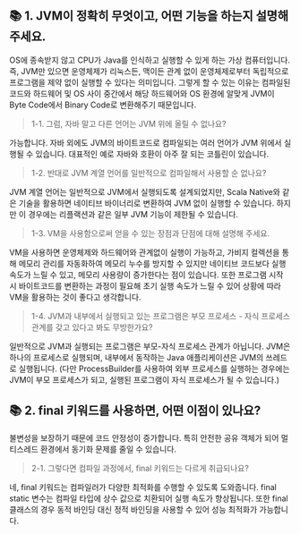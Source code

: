 ## 📚 1. JVM이 정확히 무엇이고, 어떤 기능을 하는지 설명해 주세요.
OS에 종속받지 않고 CPU가 Java를 인식하고 실행할 수 있게 하는 가상 컴퓨터입니다. 즉, JVM만 있으면 운영체제가 리눅스든, 맥이든 관계 없이 운영체제로부터 독립적으로 프로그램을 제약 없이 실행할 수 있다는 의미입니다. 그렇게 할 수 있는 이유는 컴파일된 코드와 하드웨어 및 OS 사이 중간에서 해당 하드웨어와 OS 환경에 알맞게 JVM이 Byte Code에서 Binary Code로 변환해주기 때문입니다.

> 1-1. 그럼, 자바 말고 다른 언어는 JVM 위에 올릴 수 없나요?

가능합니다. 자바 외에도 JVM의 바이트코드로 컴파일되는 여러 언어가 JVM 위에서 실행될 수 있습니다. 대표적인 예로 자바와 호환이 아주 잘 되는 코틀린이 있습니다. 

> 1-2. 반대로 JVM 계열 언어를 일반적으로 컴파일해서 사용할 순 없나요?

JVM 계열 언어는 일반적으로 JVM에서 실행되도록 설계되었지만, Scala Native와 같은 기술을 활용하면 네이티브 바이너리로 변환하여 JVM 없이 실행할 수 있습니다. 하지만 이 경우에는 리플랙션과 같은 일부 JVM 기능이 제한될 수 있습니다.

> 1-3. VM을 사용함으로써 얻을 수 있는 장점과 단점에 대해 설명해 주세요.

VM을 사용하면 운영체제와 하드웨어와 관계없이 실행이 가능하고, 가비지 컬렉션을 통해 메모리 관리를 자동화하여 메모리 누수를 방지할 수 있지만 네이티브 코드보다 실행 속도가 느릴 수 있고, 메모리 사용량이 증가한다는 점이 있습니다. 또한 프로그램 시작 시 바이트코드를 변환하는 과정이 필요해 초기 실행 속도가 느릴 수 있어 상황에 따라 VM을 활용하는 것이 좋다고 생각합니다.

> 1-4. JVM과 내부에서 실행되고 있는 프로그램은 부모 프로세스 - 자식 프로세스 관계를 갖고 있다고 봐도 무방한가요?

일반적으로 JVM과 실행되는 프로그램은 부모-자식 프로세스 관계가 아닙니다. JVM은 하나의 프로세스로 실행되며, 내부에서 동작하는 Java 애플리케이션은 JVM의 쓰레드로 실행됩니다. 
(다만 ProcessBuilder를 사용하여 외부 프로세스를 실행하는 경우에는 JVM이 부모 프로세스가 되고, 실행된 프로그램이 자식 프로세스가 될 수 있습니다.)

## 📚 2. final 키워드를 사용하면, 어떤 이점이 있나요?
불변성을 보장하기 때문에 코드 안정성이 증가합니다. 특히 안전한 공유 객체가 되어 멀티스레드 환경에서 동기화 문제를 줄일 수 있습니다.

> 2-1. 그렇다면 컴파일 과정에서, final 키워드는 다르게 취급되나요?

네, final 키워드는 컴파일러가 다양한 최적화를 수행할 수 있도록 도와줍니다.  final static 변수는 컴파일 타입에 상수 값으로 치환되어 실행 속도가 향상됩니다. 또한 final 클래스의 경우 동적 바인딩 대신 정적 바인딩을 사용할 수 있어 성능 최적화가 가능합니다.
